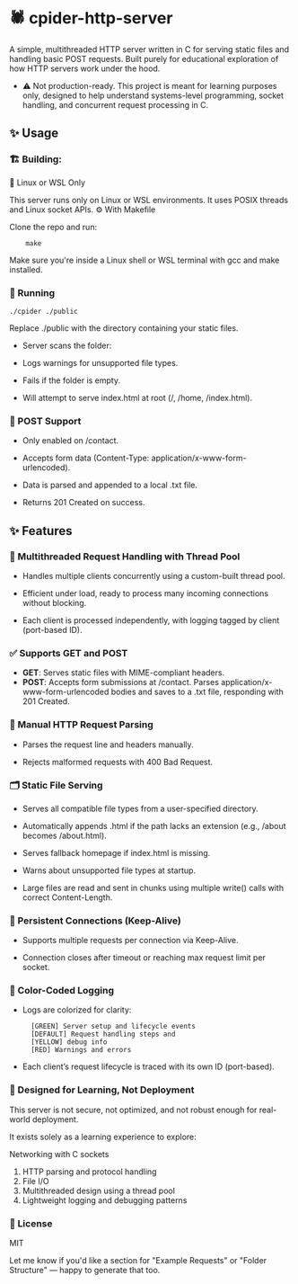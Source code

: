# 🕷️ cpider-http-server

A simple, multithreaded HTTP server written in C for serving static files and handling basic POST requests. Built purely for educational exploration of how HTTP servers work under the hood.

- ⚠️ Not production-ready. This project is meant for learning purposes only, designed to help understand systems-level programming, socket handling, and concurrent request processing in C.

## ✨ Usage


### 🏗️ Building:
🐧 Linux or WSL Only

This server runs only on Linux or WSL environments. It uses POSIX threads and Linux socket APIs.
⚙️ With Makefile

Clone the repo and run:

        make

Make sure you're inside a Linux shell or WSL terminal with gcc and make installed.


### 🚀 Running

    ./cpider ./public

Replace ./public with the directory containing your static files.

- Server scans the folder:

- Logs warnings for unsupported file types.

- Fails if the folder is empty.

-  Will attempt to serve index.html at root (/, /home, /index.html).

### 📨 POST Support

- Only enabled on /contact.

- Accepts form data (Content-Type: application/x-www-form-urlencoded).

- Data is parsed and appended to a local .txt file.

- Returns 201 Created on success.

## ✨ Features

### 🧵 Multithreaded Request Handling with Thread Pool

-    Handles multiple clients concurrently using a custom-built thread pool.

- Efficient under load, ready to process many incoming connections without blocking.

- Each client is processed independently, with logging tagged by client (port-based ID).

### ✅ Supports GET and POST

- **GET**: Serves static files with MIME-compliant headers.
- **POST**: Accepts form submissions at /contact. 
Parses application/x-www-form-urlencoded bodies and saves to a .txt file, responding with 201 Created.

### 🧠 Manual HTTP Request Parsing

- Parses the request line and headers manually.

- Rejects malformed requests with 400 Bad Request.

### 🗂️ Static File Serving

- Serves all compatible file types from a user-specified directory.
  
- Automatically appends .html if the path lacks an extension (e.g., /about becomes /about.html).

- Serves fallback homepage if index.html is missing.

- Warns about unsupported file types at startup.

- Large files are read and sent in chunks using multiple write() calls with correct Content-Length.

### 🔄 Persistent Connections (Keep-Alive)

- Supports multiple requests per connection via Keep-Alive.

- Connection closes after timeout or reaching max request limit per socket.

### 📜 Color-Coded Logging

- Logs are colorized for clarity:

        [GREEN] Server setup and lifecycle events 
        [DEFAULT] Request handling steps and 
        [YELLOW] debug info
        [RED] Warnings and errors
- Each client’s request lifecycle is traced with its own ID (port-based).

### 🧪 Designed for Learning, Not Deployment

This server is not secure, not optimized, and not robust enough for real-world deployment.

It exists solely as a learning experience to explore:

Networking with C sockets

1. HTTP parsing and protocol handling
2. File I/O
3. Multithreaded design using a thread pool
4. Lightweight logging and debugging patterns



### 📄 License

MIT

Let me know if you'd like a section for "Example Requests" or "Folder Structure" — happy to generate that too.
